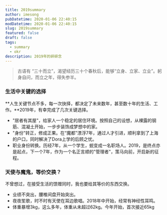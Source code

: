 ```yaml
---
title: 2019summary
author: imesong
pubDatetime: 2020-01-06 22:40:15
modDatetime: 2020-01-06 22:40:15
slug: 2019summary
featured: false
draft: false
tags:
  - summary
  - okr
description: 2019年的碎碎念
---
```


> 古语有 “三十而立”，渴望经历三十个春秋后，能够“立身、立家、立业”。躬身自问，而立之年，得失参半。

### 生活中关键的选择

**人生关键节点不多，每一次抉择，都决定了未来数年，甚至数十年的生活、工作。**2019年，有幸完成了几次关键选择。

- "居者有其屋"，给家人一个稳定的居住环境。按照自己的设想，从裸露的钢筋、混凝土开始，一步步装饰成梦想中的家。
- "身份"转正，修成正果。在“魔都”漂浮7年，通过人才引进，顺利拿到了上海的户口，同时解决了Dora上学的后顾之忧。
- 职业身份转换。历经7年，从一个学生，蜕变成一名职场人。2019，是终点亦是起点，下一个7年，作为一个名正言顺的"管理者"，策马向前，开启新的征程。

### 天使与魔鬼，等价交换？

不曾想过，在接受生活的馈赠同时，我也要给其等价的东西交换。

- 业绩不突出，腰椎间盘开始突出。
- 夜夜笙歌，时不时有天使在耳边歌唱。2018年中开始，经常有神经性耳鸣。
- 体重暴增3kg，这么多年，体重从未超过62kg。今年开始，首次接近65kg

